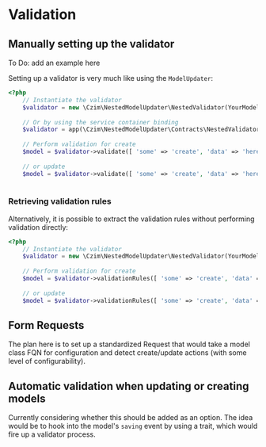 # Validation

## Manually setting up the validator

To Do: add an example here

Setting up a validator is very much like using the `ModelUpdater`:

```php
<?php
    // Instantiate the validator
    $validator = new \Czim\NestedModelUpdater\NestedValidator(YourModel::class);
    
    // Or by using the service container binding
    $validator = app(\Czim\NestedModelUpdater\Contracts\NestedValidatorInterface::class, [ YourModel::class ]);
    
    // Perform validation for create
    $model = $validator->validate([ 'some' => 'create', 'data' => 'here' ], true);
    
    // or update
    $model = $validator->validate([ 'some' => 'create', 'data' => 'here' ], false);
    
```

### Retrieving validation rules

Alternatively, it is possible to extract the validation rules without performing validation directly:

```php
<?php
    // Instantiate the validator
    $validator = new \Czim\NestedModelUpdater\NestedValidator(YourModel::class);
    
    // Perform validation for create
    $model = $validator->validationRules([ 'some' => 'create', 'data' => 'here' ], true);
    
    // or update
    $model = $validator->validationRules([ 'some' => 'create', 'data' => 'here' ], false);

```

## Form Requests

The plan here is to set up a standardized Request that would take
a model class FQN for configuration and detect create/update actions
(with some level of configurability).


## Automatic validation when updating or creating models

Currently considering whether this should be added as an option.
The idea would be to hook into the model's `saving` event by using a trait,
which would fire up a validator process.
